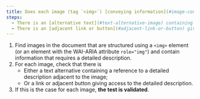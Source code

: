 ```yaml
---
title: Does each image (tag `<img>`) [conveying information](#image-conveying-information), which requires a [detailed description](#description-detaillee-image), meet one of these conditions?
steps:
  - There is an [alternative text](#text-alternative-image) containing a reference to a [detailed description](#description-size-image) adjacent to the image.
  - There is an [adjacent link or button](#adjacent-link-or-button) giving access to the [detailed description](#image-size-description).
---
```


1. Find images in the document that are structured using a `<img>` element (or an element with the WAI-ARIA attribute `role="img"`) and contain information that requires a detailed description.
2. For each image, check that there is
   - Either a text alternative containing a reference to a detailed description adjacent to the image;
   - Or a link or adjacent button giving access to the detailed description.
3. If this is the case for each image, **the test is validated**.